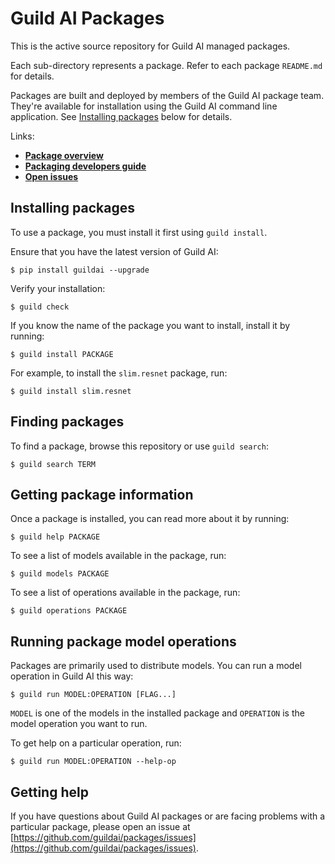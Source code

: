 # Guild AI Packages

This is the active source repository for Guild AI managed packages.

Each sub-directory represents a package. Refer to each package
`README.md` for details.

Packages are built and deployed by members of the Guild AI package
team. They're available for installation using the Guild AI command
line application. See [Installing packages](#installing-packages)
below for details.

Links:

- **[Package overview](https://www.guild.ai/docs/package/)**
- **[Packaging developers guide](https://www.guild.ai/docs/developer/packaging/)**
- **[Open issues](https://github.com/guildai/packages/issues)**

## Installing packages

To use a package, you must install it first using `guild install`.

Ensure that you have the latest version of Guild AI:

```
$ pip install guildai --upgrade
```

Verify your installation:

```
$ guild check
```

If you know the name of the package you want to install, install it by
running:

```
$ guild install PACKAGE
```

For example, to install the `slim.resnet` package, run:

```
$ guild install slim.resnet
```

## Finding packages

To find a package, browse this repository or use `guild search`:

```
$ guild search TERM
```

## Getting package information

Once a package is installed, you can read more about it by running:

```
$ guild help PACKAGE
```

To see a list of models available in the package, run:

```
$ guild models PACKAGE
```

To see a list of operations available in the package, run:

```
$ guild operations PACKAGE
```

## Running package model operations

Packages are primarily used to distribute models. You can run a model
operation in Guild AI this way:

```
$ guild run MODEL:OPERATION [FLAG...]
```

`MODEL` is one of the models in the installed package and `OPERATION`
is the model operation you want to run.

To get help on a particular operation, run:

```
$ guild run MODEL:OPERATION --help-op
```

## Getting help

If you have questions about Guild AI packages or are facing problems
with a particular package, please open an issue at
[https://github.com/guildai/packages/issues](https://github.com/guildai/packages/issues).
